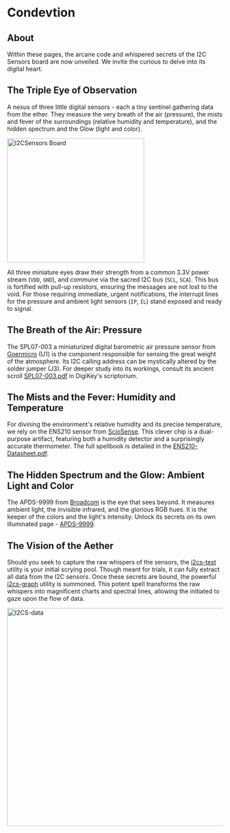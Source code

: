 # Condevtion

## About

Within these pages, the arcane code and whispered secrets of the I2C Sensors board are now unveiled. We invite the curious to delve into its digital heart.

## The Triple Eye of Observation

A nexus of three little digital sensors - each a tiny sentinel gathering data from the ether. They measure the very breath of the air (pressure), the mists and fever of the surroundings (relative humidity and temperature), and the hidden spectrum and the Glow (light and color).

<img width="320" height="290" alt="I2CSensors Board" src="https://github.com/user-attachments/assets/269caf3b-be8b-4e8b-b98a-6cf10cff9b34" />

All three miniature eyes draw their strength from a common 3.3V power stream (`VDD`, `GND`), and commune via the sacred I2C bus (`SCL`, `SCA`). This bus is fortified with pull-up resistors, ensuring the messages are not lost to the void. For those requiring immediate, urgent notifications, the interrupt lines for the pressure and ambient light sensors (`IP`, `IL`) stand exposed and ready to signal. 

## The Breath of the Air: Pressure

The SPL07-003 a miniaturized digital barometric air pressure sensor from [Goermicro](https://en.goermicro.com/) (U1) is the component responsible for sensing the great weight of the atmosphere. Its I2C calling address can be mystically altered by the solder jumper (J3). For deeper study into its workings, consult its ancient scroll [SPL07-003.pdf](https://media.digikey.com/pdf/Data%20Sheets/Goertek%20Microelectronics%20PDFs/SPL07-003.pdf) in DigiKey's scriptorium.

## The Mists and the Fever: Humidity and Temperature

For divining the environment's relative humidity and its precise temperature, we rely on the ENS210 sensor from [ScioSense](https://www.sciosense.com/). This clever chip is a dual-purpose artifact, featuring both a humidity detector and a surprisingly accurate thermometer. The full spellbook is detailed in the [ENS210-Datasheet.pdf](https://www.sciosense.com/wp-content/uploads/2025/09/ENS210-Datasheet.pdf).

## The Hidden Spectrum and the Glow: Ambient Light and Color

The APDS-9999 from [Broadcom](https://www.broadcom.com/) is the eye that sees beyond. It measures ambient light, the invisible infrared, and the glorious RGB hues. It is the keeper of the colors and the light's intensity. Unlock its secrets on its own illuminated page - [APDS-9999](https://www.broadcom.com/products/optical-sensors/integrated-ambient-light-and-proximity-sensors/apds-9999).

## The Vision of the Aether
Should you seek to capture the raw whispers of the sensors, the [i2cs-test](https://github.com/condevtion/i2cs-test) utility is your initial scrying pool. Though meant for trials, it can fully extract all data from the I2C sensors. Once these secrets are bound, the powerful [i2cs-graph](https://github.com/condevtion/i2cs_graph) utility is summoned. This potent spell transforms the raw whispers into magnificent charts and spectral lines, allowing the initiated to gaze upon the flow of data.

<img width="651" height="509" alt="I2CS-data" src="https://github.com/user-attachments/assets/038d8b69-3c94-4f1b-be64-43c09d959b49" />
